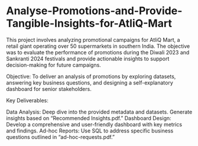 # Analyse-Promotions-and-Provide-Tangible-Insights-for-AtliQ-Mart
This project involves analyzing promotional campaigns for AtliQ Mart, a retail giant operating over 50 supermarkets in southern India. The objective was to evaluate the performance of promotions during the Diwali 2023 and Sankranti 2024 festivals and provide actionable insights to support decision-making for future campaigns.

Objective:
To deliver an analysis of promotions by exploring datasets, answering key business questions, and designing a self-explanatory dashboard for senior stakeholders.

Key Deliverables:

Data Analysis:
Deep dive into the provided metadata and datasets.
Generate insights based on “Recommended Insights.pdf.”
Dashboard Design:
Develop a comprehensive and user-friendly dashboard with key metrics and findings.
Ad-hoc Reports:
Use SQL to address specific business questions outlined in “ad-hoc-requests.pdf.”
